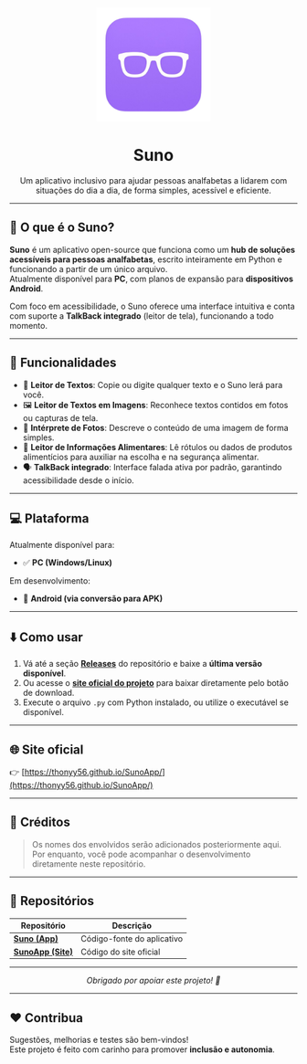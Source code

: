 <p align="center">
  <img src="https://github.com/Thonyy56/Suno/blob/main/assets/icon.png" width="200" alt="Suno Icon"/>
</p>

<h1 align="center">Suno</h1>

<p align="center">
  Um aplicativo inclusivo para ajudar pessoas analfabetas a lidarem com situações do dia a dia, de forma simples, acessível e eficiente.
</p>

---

## 🧠 O que é o Suno?

**Suno** é um aplicativo open-source que funciona como um **hub de soluções acessíveis para pessoas analfabetas**, escrito inteiramente em Python e funcionando a partir de um único arquivo.  
Atualmente disponível para **PC**, com planos de expansão para **dispositivos Android**.

Com foco em acessibilidade, o Suno oferece uma interface intuitiva e conta com suporte a **TalkBack integrado** (leitor de tela), funcionando a todo momento.

---

## 🔧 Funcionalidades

- 📖 **Leitor de Textos**: Copie ou digite qualquer texto e o Suno lerá para você.
- 🖼️ **Leitor de Textos em Imagens**: Reconhece textos contidos em fotos ou capturas de tela.
- 🧠 **Intérprete de Fotos**: Descreve o conteúdo de uma imagem de forma simples.
- 🍎 **Leitor de Informações Alimentares**: Lê rótulos ou dados de produtos alimentícios para auxiliar na escolha e na segurança alimentar.
- 🗣️ **TalkBack integrado**: Interface falada ativa por padrão, garantindo acessibilidade desde o início.

---

## 💻 Plataforma

Atualmente disponível para:
- ✅ **PC (Windows/Linux)**

Em desenvolvimento:
- 📱 **Android (via conversão para APK)**

---

## ⬇️ Como usar

1. Vá até a seção **[Releases](https://github.com/Thonyy56/Suno/releases)** do repositório e baixe a **última versão disponível**.
2. Ou acesse o **[site oficial do projeto](https://thonyy56.github.io/SunoApp/)** para baixar diretamente pelo botão de download.
3. Execute o arquivo `.py` com Python instalado, ou utilize o executável se disponível.

---

## 🌐 Site oficial

👉 [https://thonyy56.github.io/SunoApp/](https://thonyy56.github.io/SunoApp/)

---

## 👥 Créditos

> Os nomes dos envolvidos serão adicionados posteriormente aqui.  
> Por enquanto, você pode acompanhar o desenvolvimento diretamente neste repositório.

---

## 📂 Repositórios

| Repositório | Descrição |
|-------------|-----------|
| [**Suno (App)**](https://github.com/Thonyy56/Suno) | Código-fonte do aplicativo |
| [**SunoApp (Site)**](https://github.com/Thonyy56/SunoApp) | Código do site oficial |

---

<p align="center">
  <em>Obrigado por apoiar este projeto! 💛</em>
</p>

---

## ❤️ Contribua

Sugestões, melhorias e testes são bem-vindos!  
Este projeto é feito com carinho para promover **inclusão e autonomia**.
